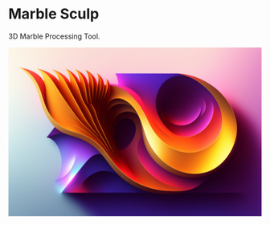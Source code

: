 # Marble Sculp
3D Marble Processing Tool.
</br>
<p align="center">
<img src="./images/marble.jpeg" width=600 center>
</p>
